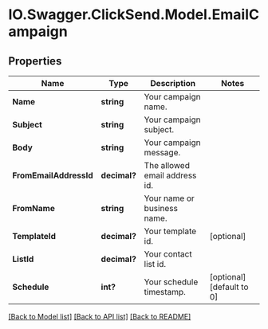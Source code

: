 # IO.Swagger.ClickSend.Model.EmailCampaign
## Properties

Name | Type | Description | Notes
------------ | ------------- | ------------- | -------------
**Name** | **string** | Your campaign name. | 
**Subject** | **string** | Your campaign subject. | 
**Body** | **string** | Your campaign message. | 
**FromEmailAddressId** | **decimal?** | The allowed email address id. | 
**FromName** | **string** | Your name or business name. | 
**TemplateId** | **decimal?** | Your template id. | [optional] 
**ListId** | **decimal?** | Your contact list id. | 
**Schedule** | **int?** | Your schedule timestamp. | [optional] [default to 0]

[[Back to Model list]](../README.md#documentation-for-models) [[Back to API list]](../README.md#documentation-for-api-endpoints) [[Back to README]](../README.md)

